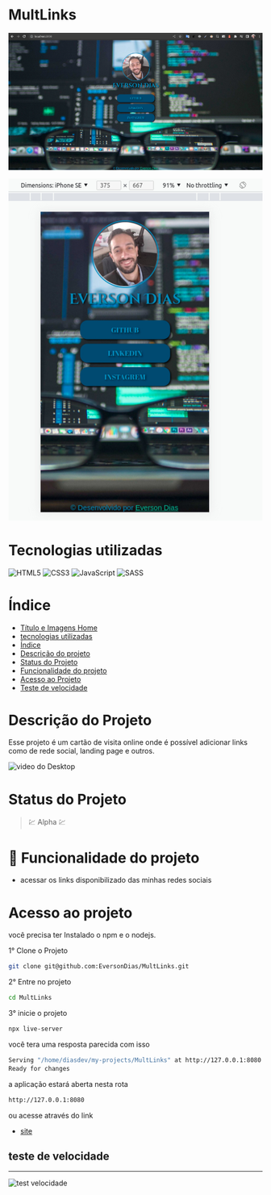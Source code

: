 # MultLinks

![imagen do Desktop](public/imgDesk.jpg)

![imagen do celular](public/imgCelular.jpg)

# Tecnologias utilizadas

![HTML5](https://img.shields.io/badge/html5-%23E34F26.svg?style=for-the-badge&logo=html5&logoColor=white)
![CSS3](https://img.shields.io/badge/css3-%231572B6.svg?style=for-the-badge&logo=css3&logoColor=white)
![JavaScript](https://img.shields.io/badge/javascript-%23323330.svg?style=for-the-badge&logo=javascript&logoColor=%23F7DF1E)
![SASS](https://img.shields.io/badge/SASS-hotpink.svg?style=for-the-badge&logo=SASS&logoColor=white)

# Índice

* [Título e Imagens Home](#multlinks)
* [tecnologias utilizadas](#tecnologias-utilizadas)
* [Índice](#índice)
* [Descrição do projeto](#descrição-do-projeto)
* [Status do Projeto](#status-do-projeto)
* [Funcionalidade do projeto](#🔨-funcionalidade-do-projeto)
* [Acesso ao Projeto](#acesso-ao-projeto)
* [Teste de velocidade](#teste-de-velocidade)

# Descrição do Projeto

Esse projeto é um cartão de visita online onde é possível adicionar links como de rede social, landing page e outros. 

![video do Desktop](public/video.gif)

# Status do Projeto

> 💹 Alpha 💹

# 🔨 Funcionalidade do projeto

- acessar os links disponibilizado das minhas redes sociais

# Acesso ao projeto

você precisa ter Instalado o npm e o nodejs.

1° Clone o Projeto

```bash
git clone git@github.com:EversonDias/MultLinks.git
```

2° Entre no projeto

```bash
cd MultLinks
```

3° inicie o projeto

```bash
npx live-server
```
você tera uma resposta parecida com isso

```bash
Serving "/home/diasdev/my-projects/MultLinks" at http://127.0.0.1:8080
Ready for changes
```

a aplicação estará aberta nesta rota

```bash
http://127.0.0.1:8080
```


ou acesse através do link

* [site](https://eversondias.github.io/MultLinks/)

## teste de velocidade

<hr>

![test velocidade](public/testDeVelocidade.gif)